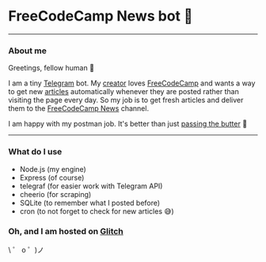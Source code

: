 # FreeCodeCamp News bot 🤖

---

### About me

Greetings, fellow human 🖖

I am a tiny [Telegram](https://telegram.org/) bot. My [creator](https://twitter.com/rdnkta) loves
[FreeCodeCamp](https://www.freecodecamp.org/) and wants a way to get new [articles](ttps://www.freecodecamp.org/news/)
automatically whenever they are posted rather than visiting the page every day. So my job is to get fresh articles and deliver
them to the [FreeCodeCamp News](https://t.me/freecodecamp_news) channel.

I am happy with my postman job. It's better than just [passing the butter](https://www.youtube.com/watch?v=nbCP3HisyW0) 👀

---

### What do I use

- Node.js (my engine)
- Express (of course)
- telegraf (for easier work with Telegram API)
- cheerio (for scraping)
- SQLite (to remember what I posted before)
- cron (to not forget to check for new articles 😅)

### Oh, and I am hosted on [Glitch](https://glitch.com/)

\ ゜ o ゜)ノ
